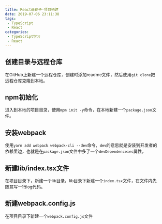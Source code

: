 ```yaml
---
title: React造轮子-项目搭建
date: 2019-07-06 23:11:38
tags: 
 - TypeScript
 - React
categories: 
 - TypeScript学习
 - React
---
```

## 创建目录与远程仓库
在GitHub上新建一个远程仓库，创建时添加readme文件，然后使用`git clone`把远程仓库克隆到本地。

## npm初始化
进入到本地的项目目录，使用`npm init -y`命令，在本地新建一个`package.json`文件。

## 安装webpack
使用`yarn add webpack webpack-cli --dev`命令，`dev`的意思就是安装到开发者的依赖里边，也就是在`package.json`文件中多了一个`devDependenceies`属性。

## 新建lib/index.tsx文件
在项目目录下，新建一个lib目录，lib目录下新建一个`index.tsx`文件，在文件内先随意写一行log代码。

## 新建webpack.config.js
在项目目录下新建一个`webpack.config.js`文件